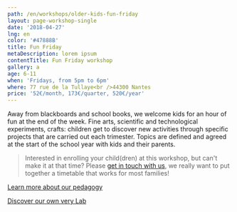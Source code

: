 ```yaml
---
path: /en/workshops/older-kids-fun-friday
layout: page-workshop-single
date: '2018-04-27'
lng: en
color: '#47888B'
title: Fun Friday
metaDescription: lorem ipsum
contentTitle: Fun Friday workshop
gallery: a
age: 6-11
when: 'Fridays, from 5pm to 6pm'
where: 77 rue de la Tullaye<br />44300 Nantes
price: '52€/month, 173€/quarter, 520€/year'
---
```

Away from blackboards and school books, we welcome kids for an hour of fun at the end of the week. Fine arts, scientific and technological experiments, crafts: children get to discover new activities through specific projects that are carried out each trimester. Topics are defined and agreed at the start of the school year with kids and their parents. 

> Interested in enrolling your child(dren) at this workshop, but can't make it at that time? Please [get in touch with us](hello@lopenlab.com), we really want to put together a timetable that works for most families!

[Learn more about our pedagogy](/en/pedagogy)

[Discover our own very Lab](https://llfk.netlify.com/en/workshops/)
